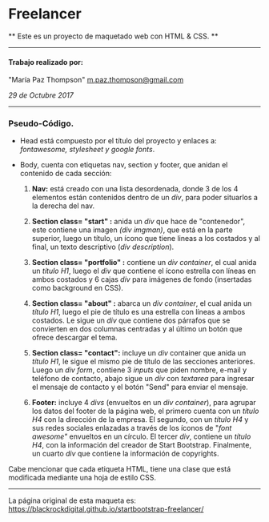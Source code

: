 # Freelancer

** Este es un proyecto de maquetado web con HTML & CSS. **

***

#### Trabajo realizado por:
 "María Paz Thompson" <m.paz.thompson@gmail.com>

*29 de Octubre 2017*

***

### Pseudo-Código.

 - Head está compuesto por el título del proyecto y enlaces a: *fontawesome, stylesheet y google fonts*.

 - Body, cuenta con etiquetas nav, section y footer, que anidan el contenido de cada sección:

      1. **Nav:**  está creado con una lista desordenada, donde 3 de los 4 elementos están contenidos dentro de un *div*, para poder situarlos a la derecha del nav.

      2. **Section class= "start" :** anida un *div* que hace de "contenedor", este contiene una imagen *(div imgman)*, que está en la parte superior, luego un título, un ícono que tiene lineas a los costados y al final, un texto descriptivo (*div description*).

      3. **Section class= "portfolio" :** contiene un *div container*, el cual anida un *título H1*, luego el *div* que contiene el ícono estrella con líneas en ambos costados y 6 cajas *div* para imágenes de fondo (insertadas como background en CSS).

      4. **Section class= "about" :** abarca un *div container*, el cual anida un *título H1*, luego el pie de título es una estrella con líneas a ambos costados. Le sigue un *div* que contiene dos párrafos que se convierten en dos columnas centradas y al último un botón que ofrece descargar el tema.

      5. **Section class= "contact":** incluye un *div* container que anida un *título H1*, le sigue el mismo pie de título de las secciones anteriores. Luego un *div form*, contiene 3 *inputs* que piden nombre, e-mail y teléfono de contacto, abajo sigue un *div* con *textarea* para ingresar el mensaje de contacto y el botón "Send" para enviar el mensaje.

      6. **Footer:** incluye 4 *divs* (envueltos en un *div container*), para agrupar los datos del footer de la página web,  el primero cuenta con un *título H4* con la dirección de la empresa. El segundo, con un *título H4* y sus redes sociales enlazadas a través de los íconos de "*font awesome"* envueltos en un círculo. El tercer *div*, contiene un *título H4*, con la información del creador de Start Bootstrap. Finalmente, un cuarto *div* que contiene la información de copyrights.

Cabe mencionar que cada etiqueta HTML, tiene una clase que está modificada mediante una hoja de estilo CSS.

***

La página original de esta maqueta es: https://blackrockdigital.github.io/startbootstrap-freelancer/
